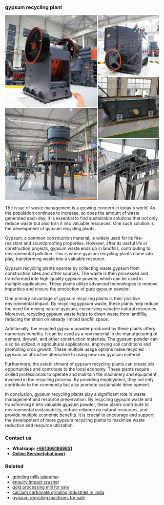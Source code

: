 <h3>gypsum recycling plant</h3><img src='1706755869.jpg' alt=''><p>The issue of waste management is a growing concern in today's world. As the population continues to increase, so does the amount of waste generated each day. It is essential to find sustainable solutions that not only reduce waste but also turn it into valuable resources. One such solution is the development of gypsum recycling plants.</p><p>Gypsum, a common construction material, is widely used for its fire-resistant and soundproofing properties. However, after its useful life in construction projects, gypsum waste ends up in landfills, contributing to environmental pollution. This is where gypsum recycling plants come into play, transforming waste into a valuable resource.</p><p>Gypsum recycling plants operate by collecting waste gypsum from construction sites and other sources. The waste is then processed and transformed into high-quality gypsum powder, which can be used in multiple applications. These plants utilize advanced technologies to remove impurities and ensure the production of pure gypsum powder.</p><p>One primary advantage of gypsum recycling plants is their positive environmental impact. By recycling gypsum waste, these plants help reduce the need for mining natural gypsum, conserving valuable natural resources. Moreover, recycling gypsum waste helps to divert waste from landfills, reducing the strain on already limited landfill space.</p><p>Additionally, the recycled gypsum powder produced by these plants offers numerous benefits. It can be used as a raw material in the manufacturing of cement, drywall, and other construction materials. The gypsum powder can also be utilized in agricultural applications, improving soil conditions and promoting crop growth. These multiple usage options make recycled gypsum an attractive alternative to using new raw gypsum material.</p><p>Furthermore, the establishment of gypsum recycling plants can create job opportunities and contribute to the local economy. These plants require skilled professionals to operate and maintain the machinery and equipment involved in the recycling process. By providing employment, they not only contribute to the community but also promote sustainable development.</p><p>In conclusion, gypsum recycling plants play a significant role in waste management and resource preservation. By recycling gypsum waste and transforming it into valuable gypsum powder, these plants contribute to environmental sustainability, reduce reliance on natural resources, and provide multiple economic benefits. It is crucial to encourage and support the development of more gypsum recycling plants to maximize waste reduction and resource utilization.</p><h3>Contact us</h3><ul><li><strong>Whatsapp:&nbsp;<a href="https://wa.me/8613661969651">+8613661969651</a></strong></li><li><a href="https://swt.shibang-china.com/?git&amp;zhl&amp;gypsum recycling plant"><strong>Online Service(chat now)</strong></a></li></ul><h3>Related</h3><ul><li><a href='grinding mills jalandhar.md'>grinding mills jalandhar</a></li><li><a href='enquiry impact crusher.md'>enquiry impact crusher</a></li><li><a href='gold processing mill for sale.md'>gold processing mill for sale</a></li><li><a href='calcium carbonate grinding industries in india.md'>calcium carbonate grinding industries in india</a></li><li><a href='gypsum recycling machines for sale.md'>gypsum recycling machines for sale</a></li></ul>